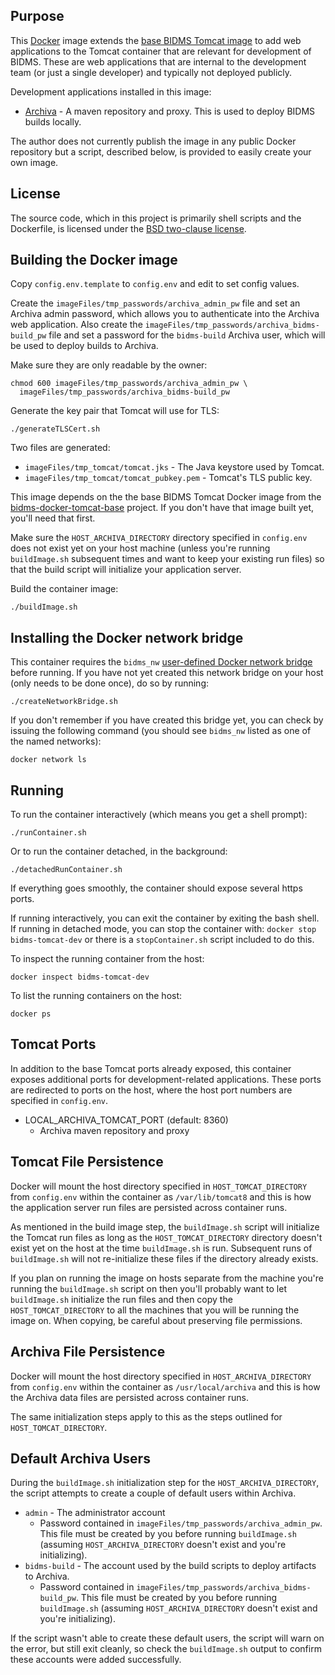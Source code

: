 ## Purpose

This [Docker](http://www.docker.com/) image extends the [base BIDMS Tomcat
image](http://www.github.com/calnet-oss/bidms-docker-tomcat-base) to add web
applications to the Tomcat container that are relevant for development of
BIDMS.  These are web applications that are internal to the development team
(or just a single developer) and typically not deployed publicly.

Development applications installed in this image:
* [Archiva](http://archiva.apache.org/) - A maven repository and proxy. 
  This is used to deploy BIDMS builds locally.

The author does not currently publish the image in any public Docker
repository but a script, described below, is provided to easily create your
own image.

## License

The source code, which in this project is primarily shell scripts and the
Dockerfile, is licensed under the [BSD two-clause license](LICENSE.txt).

## Building the Docker image

Copy `config.env.template` to `config.env` and edit to set config values.

Create the `imageFiles/tmp_passwords/archiva_admin_pw` file and set an
Archiva admin password, which allows you to authenticate into the Archiva
web application.  Also create the
`imageFiles/tmp_passwords/archiva_bidms-build_pw` file and set a password
for the `bidms-build` Archiva user, which will be used to deploy builds to
Archiva.

Make sure they are only readable by the owner:
```
chmod 600 imageFiles/tmp_passwords/archiva_admin_pw \
  imageFiles/tmp_passwords/archiva_bidms-build_pw
```

Generate the key pair that Tomcat will use for TLS:
```
./generateTLSCert.sh
```

Two files are generated:
* `imageFiles/tmp_tomcat/tomcat.jks` - The Java keystore used by Tomcat.
* `imageFiles/tmp_tomcat/tomcat_pubkey.pem` - Tomcat's TLS public key.

This image depends on the the base BIDMS Tomcat Docker image from the
[bidms-docker-tomcat-base](http://www.github.com/calnet-oss/bidms-docker-tomcat-base)
project.  If you don't have that image built yet, you'll need that first.

Make sure the `HOST_ARCHIVA_DIRECTORY` directory specified in `config.env`
does not exist yet on your host machine (unless you're running
`buildImage.sh` subsequent times and want to keep your existing run files)
so that the build script will initialize your application server.

Build the container image:
```
./buildImage.sh
```

## Installing the Docker network bridge

This container requires the `bidms_nw` [user-defined Docker network
bridge](https://docs.docker.com/engine/userguide/networking/#bridge-networks)
before running.  If you have not yet created this network bridge on your
host (only needs to be done once), do so by running:
```
./createNetworkBridge.sh
```

If you don't remember if you have created this bridge yet, you can check by
issuing the following command (you should see `bidms_nw` listed as one of
the named networks):
```
docker network ls
```

## Running

To run the container interactively (which means you get a shell prompt):
```
./runContainer.sh
```

Or to run the container detached, in the background:
```
./detachedRunContainer.sh
```

If everything goes smoothly, the container should expose several https
ports.

If running interactively, you can exit the container by exiting the bash
shell.  If running in detached mode, you can stop the container with:
`docker stop bidms-tomcat-dev` or there is a `stopContainer.sh` script
included to do this.

To inspect the running container from the host:
```
docker inspect bidms-tomcat-dev
```

To list the running containers on the host:
```
docker ps
```

## Tomcat Ports

In addition to the base Tomcat ports already exposed, this container exposes
additional ports for development-related applications.  These ports are
redirected to ports on the host, where the host port numbers are specified
in `config.env`.
  * LOCAL_ARCHIVA_TOMCAT_PORT (default: 8360)
    * Archiva maven repository and proxy

## Tomcat File Persistence

Docker will mount the host directory specified in `HOST_TOMCAT_DIRECTORY`
from `config.env` within the container as `/var/lib/tomcat8` and this is how
the application server run files are persisted across container runs.

As mentioned in the build image step, the `buildImage.sh` script will
initialize the Tomcat run files as long as the `HOST_TOMCAT_DIRECTORY`
directory doesn't exist yet on the host at the time `buildImage.sh` is run. 
Subsequent runs of `buildImage.sh` will not re-initialize these files if
the directory already exists.

If you plan on running the image on hosts separate from the machine you're
running the `buildImage.sh` script on then you'll probably want to let
`buildImage.sh` initialize the run files and then copy the
`HOST_TOMCAT_DIRECTORY` to all the machines that you will be running the
image on.  When copying, be careful about preserving file permissions.

## Archiva File Persistence

Docker will mount the host directory specified in `HOST_ARCHIVA_DIRECTORY`
from `config.env` within the container as `/usr/local/archiva` and this is
how the Archiva data files are persisted across container runs.

The same initialization steps apply to this as the steps outlined for
`HOST_TOMCAT_DIRECTORY`.

## Default Archiva Users

During the `buildImage.sh` initialization step for the
`HOST_ARCHIVA_DIRECTORY`, the script attempts to create a couple of default
users within Archiva.
* `admin` - The administrator account
  * Password contained in `imageFiles/tmp_passwords/archiva_admin_pw`.  This
    file must be created by you before running `buildImage.sh` (assuming
    `HOST_ARCHIVA_DIRECTORY` doesn't exist and you're initializing).
* `bidms-build` - The account used by the build scripts to deploy artifacts
  to Archiva.
  * Password contained in `imageFiles/tmp_passwords/archiva_bidms-build_pw`. 
    This file must be created by you before running `buildImage.sh`
    (assuming `HOST_ARCHIVA_DIRECTORY` doesn't exist and you're
    initializing).

If the script wasn't able to create these default users, the script will
warn on the error, but still exit cleanly, so check the `buildImage.sh`
output to confirm these accounts were added successfully.
